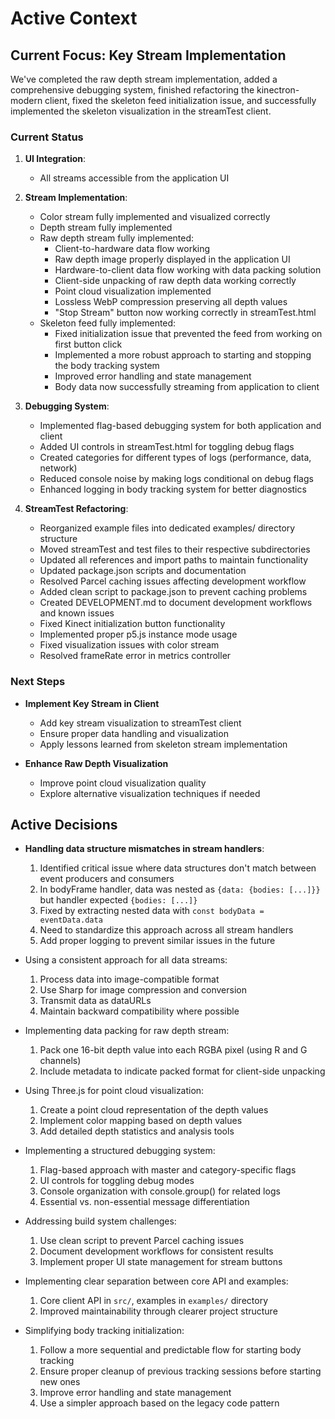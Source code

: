 # Active Context

## Current Focus: Key Stream Implementation

We've completed the raw depth stream implementation, added a comprehensive debugging system, finished refactoring the kinectron-modern client, fixed the skeleton feed initialization issue, and successfully implemented the skeleton visualization in the streamTest client.

### Current Status

1. **UI Integration**:

   - All streams accessible from the application UI

2. **Stream Implementation**:

   - Color stream fully implemented and visualized correctly
   - Depth stream fully implemented
   - Raw depth stream fully implemented:
     - Client-to-hardware data flow working
     - Raw depth image properly displayed in the application UI
     - Hardware-to-client data flow working with data packing solution
     - Client-side unpacking of raw depth data working correctly
     - Point cloud visualization implemented
     - Lossless WebP compression preserving all depth values
     - "Stop Stream" button now working correctly in streamTest.html
   - Skeleton feed fully implemented:
     - Fixed initialization issue that prevented the feed from working on first button click
     - Implemented a more robust approach to starting and stopping the body tracking system
     - Improved error handling and state management
     - Body data now successfully streaming from application to client

3. **Debugging System**:

   - Implemented flag-based debugging system for both application and client
   - Added UI controls in streamTest.html for toggling debug flags
   - Created categories for different types of logs (performance, data, network)
   - Reduced console noise by making logs conditional on debug flags
   - Enhanced logging in body tracking system for better diagnostics

4. **StreamTest Refactoring**:
   - Reorganized example files into dedicated examples/ directory structure
   - Moved streamTest and test files to their respective subdirectories
   - Updated all references and import paths to maintain functionality
   - Updated package.json scripts and documentation
   - Resolved Parcel caching issues affecting development workflow
   - Added clean script to package.json to prevent caching problems
   - Created DEVELOPMENT.md to document development workflows and known issues
   - Fixed Kinect initialization button functionality
   - Implemented proper p5.js instance mode usage
   - Fixed visualization issues with color stream
   - Resolved frameRate error in metrics controller

### Next Steps

- **Implement Key Stream in Client**

  - Add key stream visualization to streamTest client
  - Ensure proper data handling and visualization
  - Apply lessons learned from skeleton stream implementation

- **Enhance Raw Depth Visualization**
  - Improve point cloud visualization quality
  - Explore alternative visualization techniques if needed

## Active Decisions

- **Handling data structure mismatches in stream handlers**:

  1. Identified critical issue where data structures don't match between event producers and consumers
  2. In bodyFrame handler, data was nested as `{data: {bodies: [...]}}` but handler expected `{bodies: [...]}`
  3. Fixed by extracting nested data with `const bodyData = eventData.data`
  4. Need to standardize this approach across all stream handlers
  5. Add proper logging to prevent similar issues in the future

- Using a consistent approach for all data streams:

  1. Process data into image-compatible format
  2. Use Sharp for image compression and conversion
  3. Transmit data as dataURLs
  4. Maintain backward compatibility where possible

- Implementing data packing for raw depth stream:

  1. Pack one 16-bit depth value into each RGBA pixel (using R and G channels)
  2. Include metadata to indicate packed format for client-side unpacking

- Using Three.js for point cloud visualization:

  1. Create a point cloud representation of the depth values
  2. Implement color mapping based on depth values
  3. Add detailed depth statistics and analysis tools

- Implementing a structured debugging system:

  1. Flag-based approach with master and category-specific flags
  2. UI controls for toggling debug modes
  3. Console organization with console.group() for related logs
  4. Essential vs. non-essential message differentiation

- Addressing build system challenges:

  1. Use clean script to prevent Parcel caching issues
  2. Document development workflows for consistent results
  3. Implement proper UI state management for stream buttons

- Implementing clear separation between core API and examples:

  1. Core client API in `src/`, examples in `examples/` directory
  2. Improved maintainability through clearer project structure

- Simplifying body tracking initialization:
  1. Follow a more sequential and predictable flow for starting body tracking
  2. Ensure proper cleanup of previous tracking sessions before starting new ones
  3. Improve error handling and state management
  4. Use a simpler approach based on the legacy code pattern
